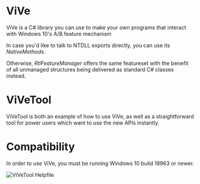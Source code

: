 # ViVe
ViVe is a C# library you can use to make your own programs that interact with Windows 10's A/B feature mechanism

In case you'd like to talk to NTDLL exports directly, you can use its *NativeMethods*.

Otherwise, *RtlFeatureManager* offers the same featureset with the benefit of all unmanaged structures being delivered as standard C# classes instead.

# ViVeTool
ViVeTool is both an example of how to use ViVe, as well as a straightforward tool for power users which want to use the new APIs instantly.

# Compatibility
In order to use ViVe, you must be running Windows 10 build 18963 or newer.

![ViVeTool Helpfile](https://i.imgur.com/HrLiSxe.png)